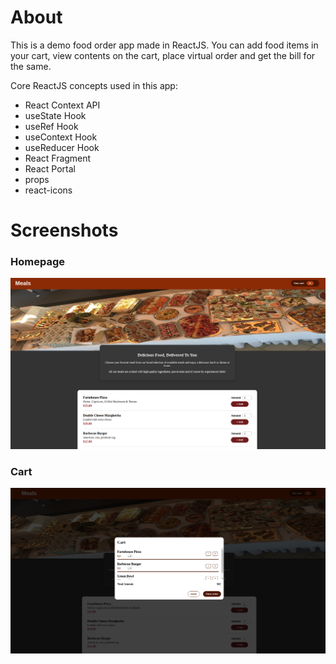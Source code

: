 # About
This is a demo food order app made in ReactJS. You can add food items in your cart, view contents on the cart, place virtual order and get the bill for the same.

Core ReactJS concepts used in this app:

- React Context API
- useState Hook
- useRef Hook
- useContext Hook
- useReducer Hook
- React Fragment
- React Portal
- props
- react-icons

# Screenshots

### Homepage

<img src="./public/homepage.png">

### Cart

<img src="./public/cart.png">
